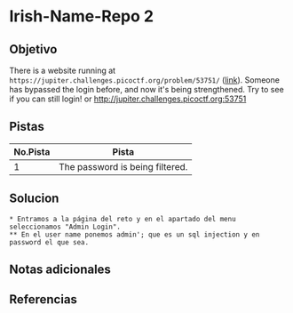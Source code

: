 # Irish-Name-Repo 2

## Objetivo
There is a website running at `https://jupiter.challenges.picoctf.org/problem/53751/` ([link](https://jupiter.challenges.picoctf.org/problem/53751/)). Someone has bypassed the login before, and now it's being strengthened. Try to see if you can still login! or http://jupiter.challenges.picoctf.org:53751

## Pistas

| No.Pista | Pista                                                   |
| -------- | ------------------------------------------------------- |
| 1        | The password is being filtered.                         |


## Solucion
```
* Entramos a la página del reto y en el apartado del menu seleccionamos "Admin Login".
** En el user name ponemos admin'; que es un sql injection y en password el que sea.
```


## Notas adicionales

## Referencias